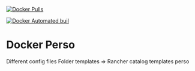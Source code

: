 [![Docker Pulls](https://img.shields.io/docker/pulls/adi90x/rancher-active-proxy.svg)]()

[![Docker Automated buil](https://img.shields.io/docker/automated/adi90x/rancher-active-proxy.svg)]()
# Docker Perso

Different config files
Folder templates => Rancher catalog templates perso